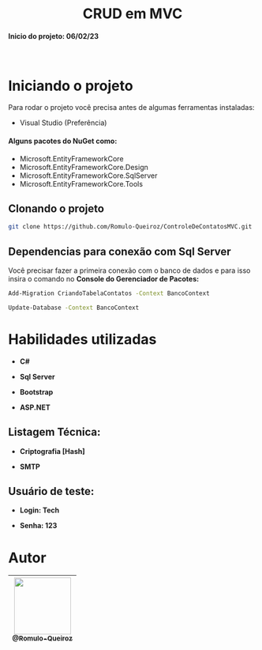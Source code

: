 <h1 align="center">CRUD em MVC</h1>
<h4><strong>Inicio do projeto:</strong> 06/02/23</h4>

<br />

# Iniciando o projeto
Para rodar o projeto você precisa antes de algumas ferramentas instaladas:
* Visual Studio (Preferência)
#### Alguns pacotes do NuGet como:
* Microsoft.EntityFrameworkCore
* Microsoft.EntityFrameworkCore.Design
* Microsoft.EntityFrameworkCore.SqlServer
* Microsoft.EntityFrameworkCore.Tools

## Clonando o projeto
```bash
git clone https://github.com/Romulo-Queiroz/ControleDeContatosMVC.git
```

## Dependencias para conexão com Sql Server 
Você precisar fazer a primeira conexão com o banco de dados e para isso insira o comando no <strong>Console do Gerenciador de Pacotes:</strong> 
```bash
Add-Migration CriandoTabelaContatos -Context BancoContext
```

```bash
Update-Database -Context BancoContext
```


# Habilidades utilizadas

 - **C#**
 
 - **Sql Server**
 
 - **Bootstrap**
 
 - **ASP.NET**
 
 ## Listagem Técnica:
 
 - **Criptografia [Hash]**

 - **SMTP**
 
  ## **Usuário de teste:**
 
 - **Login: Tech**

 - **Senha: 123**

# Autor
<div align="center">

| [<img src="https://github.com/Romulo-Queiroz.png?size=115" width=115><br><sub>@Romulo-Queiroz</sub>](https://github.com/Romulo-Queiroz) |
| :-------------------------------------------------------------------------------------------------------------------------------------: |

</div>
